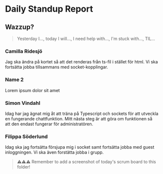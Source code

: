# Daily Standup Report

## Wazzup?
> Yesterday I…, today I will…, I need help with…, I'm stuck with…, TIL…

### Camilla Ridesjö
Jag ska ändra på kortet så att det renderas från ts-fil i stället för html. Vi ska fortsätta jobba tillsammans med socket-kopplingar. 

### Name 2
Lorem ipsum dolor sit amet

### Simon Vindahl
Idag har jag ägnat mig åt att träna på Typescript och sockets för att utveckla en fungerande chattfunktion. Mitt nästa steg är att göra om funktionen så att den endast fungerar för administratören. 

### Filippa Söderlund
Idag ska jag fortsätta försjupa mig i socket samt fortsätta jobba med guest inloggningen. Vi ska även forstätta jobba i grupp. 


> ⚠️⚠️⚠️ Remember to add a screenshot of today's scrum board to this folder!

